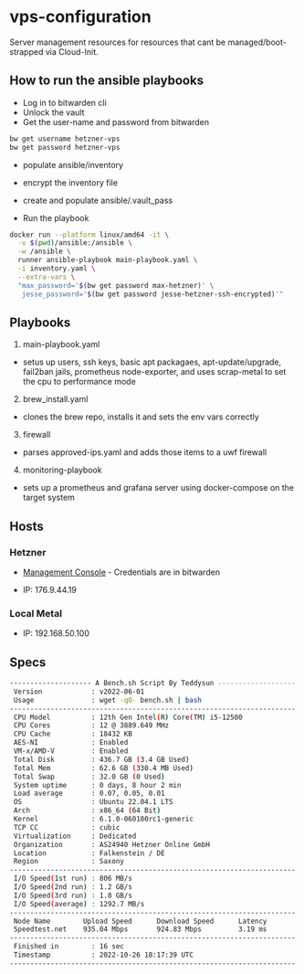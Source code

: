 # vps-configuration

Server management resources for resources that cant be managed/boot-strapped via Cloud-Init.


## How to run the ansible playbooks

- Log in to bitwarden cli
- Unlock the vault
- Get the user-name and password from bitwarden

```bash
bw get username hetzner-vps
bw get password hetzner-vps
```

- populate ansible/inventory 

- encrypt the inventory file

- create and populate ansible/.vault_pass

- Run the playbook 

```bash
docker run --platform linux/amd64 -it \
  -v $(pwd)/ansible:/ansible \
  -w /ansible \
  runner ansible-playbook main-playbook.yaml \
  -i inventory.yaml \
  --extra-vars \
  "max_password='$(bw get password max-hetzner)' \
   jesse_password='$(bw get password jesse-hetzner-ssh-encrypted)'"

```

## Playbooks

1. main-playbook.yaml
  - setus up users, ssh keys, basic apt packagaes, apt-update/upgrade, fail2ban jails, prometheus node-exporter, and uses scrap-metal to set the cpu to performance mode
  
2. brew_install.yaml
  - clones the brew repo, installs it and sets the env vars correctly
  
3. firewall
  - parses approved-ips.yaml and adds those items to a uwf firewall

4. monitoring-playbook
  - sets up a prometheus and grafana server using docker-compose on the target system

## Hosts

### Hetzner

- [Management Console](https://robot.hetzner.com/server) - Credentials are in bitwarden

- IP: 176.9.44.19

### Local Metal

- IP: 192.168.50.100

## Specs

```bash
-------------------- A Bench.sh Script By Teddysun -------------------
 Version            : v2022-06-01
 Usage              : wget -qO- bench.sh | bash
----------------------------------------------------------------------
 CPU Model          : 12th Gen Intel(R) Core(TM) i5-12500
 CPU Cores          : 12 @ 3889.649 MHz
 CPU Cache          : 18432 KB
 AES-NI             : Enabled
 VM-x/AMD-V         : Enabled
 Total Disk         : 436.7 GB (3.4 GB Used)
 Total Mem          : 62.6 GB (330.4 MB Used)
 Total Swap         : 32.0 GB (0 Used)
 System uptime      : 0 days, 8 hour 2 min
 Load average       : 0.07, 0.05, 0.01
 OS                 : Ubuntu 22.04.1 LTS
 Arch               : x86_64 (64 Bit)
 Kernel             : 6.1.0-060100rc1-generic
 TCP CC             : cubic
 Virtualization     : Dedicated
 Organization       : AS24940 Hetzner Online GmbH
 Location           : Falkenstein / DE
 Region             : Saxony
----------------------------------------------------------------------
 I/O Speed(1st run) : 806 MB/s
 I/O Speed(2nd run) : 1.2 GB/s
 I/O Speed(3rd run) : 1.8 GB/s
 I/O Speed(average) : 1292.7 MB/s
----------------------------------------------------------------------
 Node Name        Upload Speed      Download Speed      Latency     
 Speedtest.net    935.04 Mbps       924.83 Mbps         3.19 ms     
----------------------------------------------------------------------
 Finished in        : 16 sec
 Timestamp          : 2022-10-26 18:17:39 UTC
----------------------------------------------------------------------
```
